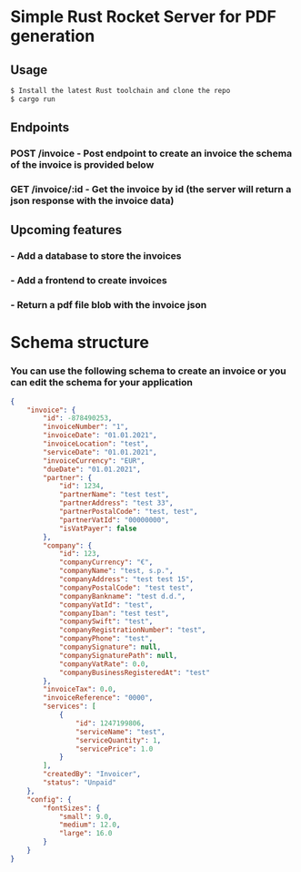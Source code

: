 # Simple Rust Rocket Server for PDF generation

## Usage

```bash
$ Install the latest Rust toolchain and clone the repo
$ cargo run
```

## Endpoints

### POST /invoice - Post endpoint to create an invoice the schema of the invoice is provided below
### GET /invoice/:id - Get the invoice by id (the server will return a json response with the invoice data)

## Upcoming features
### -  Add a database to store the invoices
### -  Add a frontend to create invoices
### -  Return a pdf file blob with the invoice json
# Schema structure
### You can use the following schema to create an invoice or you can edit the schema for your application

```json
{
	"invoice": {
		"id": -878490253,
		"invoiceNumber": "1",
		"invoiceDate": "01.01.2021",
		"invoiceLocation": "test",
		"serviceDate": "01.01.2021",
		"invoiceCurrency": "EUR",
		"dueDate": "01.01.2021",
		"partner": {
			"id": 1234,
			"partnerName": "test test",
			"partnerAddress": "test 33",
			"partnerPostalCode": "test, test",
			"partnerVatId": "00000000",
			"isVatPayer": false
		},
		"company": {
			"id": 123,
			"companyCurrency": "€",
			"companyName": "test, s.p.",
			"companyAddress": "test test 15",
			"companyPostalCode": "test test",
			"companyBankname": "test d.d.",
			"companyVatId": "test",
			"companyIban": "test test",
			"companySwift": "test",
			"companyRegistrationNumber": "test",
			"companyPhone": "test",
			"companySignature": null,
			"companySignaturePath": null,
			"companyVatRate": 0.0,
			"companyBusinessRegisteredAt": "test"
		},
		"invoiceTax": 0.0,
		"invoiceReference": "0000",
		"services": [
			{
				"id": 1247199806,
				"serviceName": "test",
				"serviceQuantity": 1,
				"servicePrice": 1.0
			}
		],
		"createdBy": "Invoicer",
		"status": "Unpaid"
	},
	"config": {
		"fontSizes": {
			"small": 9.0,
			"medium": 12.0,
			"large": 16.0
		}
	}
} 
```
